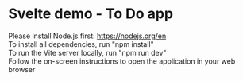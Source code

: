 # Svelte demo - To Do app  
Please install Node.js first: https://nodejs.org/en  
To install all dependencies, run "npm install"  
To run the Vite server locally, run "npm run dev"  
Follow the on-screen instructions to open the application in your web browser  
